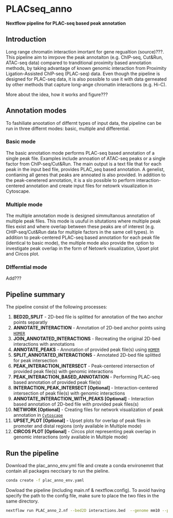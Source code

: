 # PLACseq_anno
**Nextflow pipeline for PLAC-seq based peak annotation**

## Introduction
Long range chromatin interaction imortant for gene regualtion (source)???. This pipeline aim to imrpove the peak annotaiton (e.g. ChIP-seq, Cut&Run, ATAC-seq data) compared to tranditional proximity based annotation methods, by taking advantage of known genomic interaction from Proximity Ligation-Assisted ChIP-seq (PLAC-seq) data. Even though the pipeline is designed for PLAC-seq data, it is also possible to use it with data gerneated by other methods that capture long-ange chromatin interactions (e.g. Hi-C).  

More about the idea, how it works and figure???

## Annotation modes
To fashiliate anootation of differnt types of input data, the pipeline can be run in three differnt modes: basic, multiple and differential.

### Basic mode
The basic annotation mode performs PLAC-seq based annotation of a single peak file. Examples include annoation of ATAC-seq peaks or a single factor from ChIP-seq/Cut&Run. The main output is a text file that for each peak in the input bed file, provides PLAC_seq based annotation. A genelist, contianing all genes that peaks are annoated is also provided. In addition to the peak-cenetered annotation, it is a slo possible to perform interaction-centered annotation and create input files for netowrk visualization in Cytoscape.

### Multiple mode
The multiple annotation mode is designed simmultanous annotation of multiple peak files. This mode is usuful in situtations where multiple peak files exist and where overlap between these peaks are of interest (e.g. CHIP-seq/Cut&Run data for multiple factors in the same cell types). In addition to peak-centered PLAC-seq based annotation for each peak file (identical to basic mode), the multiple mode also provide the option to investigate peak overlap in the form of Netowrk visualization, Upset plot and Circos plot. 

### DIfferntial mode
Add???

## Pipeline summary

The pipeline consist of the following processes:

1. **BED2D_SPLIT** - 2D-bed file is splitted for annotation of the two anchor points separatly
2. **ANNOTATE_INTERACTION** - Annotation of 2D-bed anchor points using [`HOMER`](http://homer.ucsd.edu/homer/)
3. **JOIN_ANNOTATED_INTERACTIONS** - Recreating the original 2D-bed interactions with annotations
4. **ANNOTATE_PEAKS** - Annotation of provided peak file(s) using [`HOMER`](http://homer.ucsd.edu/homer/)
5. **SPLIT_ANNOTATED_INTERACTIONS** - Annotated 2D-bed file splitted for peak intersection
6. **PEAK_INTERACTION_INTERSECT** - Peak-centered intersection of provided peak file(s) with genomic interactions
7. **PEAK_INTERACTION_BASED_ANNOTATION** - Performing PLAC-seq based annotation of provided peak file(s)
8. **INTERACTION_PEAK_INTERSECT [Optional]** - Interaction-centered intersection of peak file(s) with genomic interactions
9. **ANNOTATE_INTERACTION_WITH_PEAKS [Optional]** - Interaction based annotation of 2D-bed file with provided peak files(s)
10. **NETWORK [Optional]** - Creating files for network visualization of peak annotation in [`Cytoscape`](https://cytoscape.org/)
11. **UPSET_PLOT [Optional]** - Upset plots for overlap of peak files in promoter and distal regions (only available in Multiple mode)
12. **CIRCOS PLOT [Optional]** - Circos plot representing peak overlap in genomic interactions (only available in Multiple mode)


## Run the pipeline

Download the plac_anno_env.yml file and create a conda environemnt that contain all packages neccisary to run the pieline.
```bash
conda create -f plac_anno_env.yaml
```

Dowload the pipeline (including main.nf & nextflow.config). To avoid having specify the path to the config file, make sure to place the two files in the same directory.
```bash
nextflow run PLAC_anno_2.nf --bed2D interactions.bed  --genome mm10 --peaks peaks.txt
```


